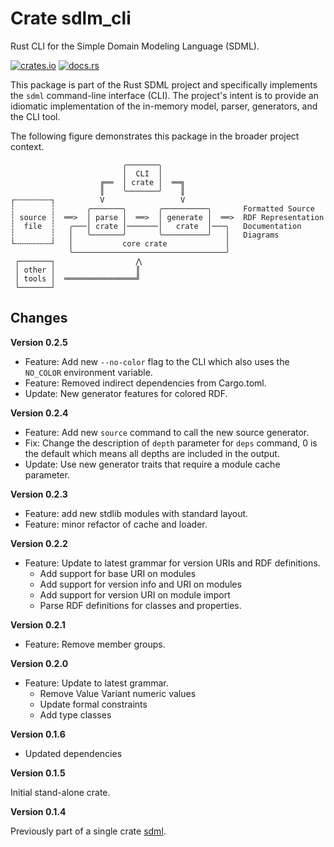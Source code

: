 # Crate sdlm_cli

Rust CLI for the Simple Domain Modeling Language (SDML).

[![crates.io](https://img.shields.io/crates/v/sdml_cli.svg)](https://crates.io/crates/sdml_cli)
[![docs.rs](https://docs.rs/sdml_cli/badge.svg)](https://docs.rs/sdml_cli)

This package is part of the Rust SDML project and specifically implements the `sdml` command-line interface (CLI).
The project's intent is to provide an idiomatic implementation of the in-memory model, parser, generators, and the CLI tool.

The following figure demonstrates this package in the broader project context.

```
                         ╭───────╮
                         │  CLI  │
                    ╔══  │ crate │  ══╗
                    ║    ╰───────╯    ║
┌╌╌╌╌╌╌╌╌┐          V                 V
┆        ┆       ╭───────╮       ╭──────────╮       Formatted Source
┆ source ┆  ══>  │ parse │  ══>  │ generate │  ══>  RDF Representation 
┆  file  ┆   ╭───│ crate │───────│   crate  │───╮   Documentation
┆        ┆   │   ╰───────╯       ╰──────────╯   │   Diagrams
└╌╌╌╌╌╌╌╌┘   │           core crate             │
             ╰──────────────────────────────────╯
 ┌───────┐                  ⋀
 │ other │                  ║
 │ tools │  ════════════════╝
 └───────┘
```

## 
## Changes

**Version 0.2.5**

* Feature: Add new `--no-color` flag to the CLI which also uses the `NO_COLOR` environment variable.
* Feature: Removed indirect dependencies from Cargo.toml.
* Update: New generator features for colored RDF.

**Version 0.2.4**

* Feature: Add new `source` command to call the new source generator.
* Fix: Change the description of `depth` parameter for `deps` command, 0 is the default which means all depths are
  included in the output.
* Update: Use new generator traits that require a module cache parameter.

**Version 0.2.3**

* Feature: add new stdlib modules with standard layout.
* Feature: minor refactor of cache and loader.

**Version 0.2.2**

* Feature: Update to latest grammar for version URIs and RDF definitions.
  * Add support for base URI on modules
  * Add support for version info and URI on modules
  * Add support for version URI on module import
  * Parse RDF definitions for classes and properties.

**Version 0.2.1**

* Feature: Remove member groups.

**Version 0.2.0**

* Feature: Update to latest grammar.
  * Remove Value Variant numeric values
  * Update formal constraints
  * Add type classes

**Version 0.1.6**

* Updated dependencies

**Version 0.1.5**

Initial stand-alone crate.

**Version 0.1.4**

Previously part of a single crate [sdml](https://crates.io/crates/sdml).
